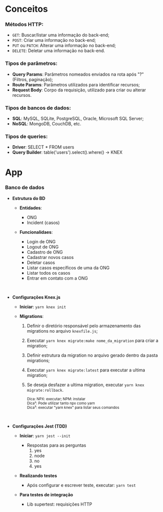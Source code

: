 # Conceitos

### Métodos HTTP:

- `GET`: Buscar/listar uma informação do back-end;
- `POST`: Criar uma informação no back-end;
- `PUT` ou `PATCH`: Alterar uma informação no back-end;
- `DELETE`: Deletar uma informação no back-end.

### Tipos de parâmetros:

- **Query Params**: Parâmetros nomeados enviados na rota após "?" (Filtros, paginação);
- **Route Params**: Parâmetros utilizados para identificar recursos;
- **Request Body**: Corpo da requisição, utilizado para criar ou alterar recursos.

### Tipos de bancos de dados:

- **SQL**: MySQL, SQLite, PostgreSQL, Oracle, Microsoft SQL Server;
- **NoSQL**: MongoDB, CouchDB, etc.

### Tipos de queries:

- **Driver**: SELECT \* FROM users
- **Query Builder**: table('users').select().where() -> KNEX

# App

### Banco de dados

- **Estrutura do BD**

  - **Entidades**:

    - ONG
    - Incident (casos)

  - **Funcionalidaes**:

    - Login de ONG
    - Logout de ONG
    - Cadastro de ONG
    - Cadastrar novos casos
    - Deletar casos
    - Listar casos específicos de uma da ONG
    - Listar todos os casos
    - Entrar em contato com a ONG

</br>

- **Configurações Knex.js**

  - **Iniciar**: `yarn knex init`
  - **Migrations**:

    1. Definir o diretório responsável pelo armazenamento das migrations no arquivo `knexfile.js`;
    2. Executar `yarn knex migrate:make nome_da_migration` para criar a migration;
    3. Definir estrutura da migration no arquivo gerado dentro da pasta migrations;
    4. Executar `yarn knex migrate:latest` para executar a ultima migration;
    5. Se deseja desfazer a ultima migration, executar `yarn knex migrate:rollback`. <br/>

       <sup>Dica: NPX: executar; NPM: instalar</sup><br/>
       <sup>Dica²: Pode utilizar tanto npx como yarn</sup><br/>
       <sup>Dica³: executar "yarn knex" para listar seus comandos</sup><br/>

</br>

- **Configurações Jest (TDD)**

  - **Iniciar**: `yarn jest --init`

    - Respostas para as perguntas
      1. yes
      2. node
      3. no
      4. yes

  - **Realizando testes**

    - Após configurar e escrever teste, executar: `yarn test`

  - **Para testes de integração**
    - Lib supertest: requisições HTTP

